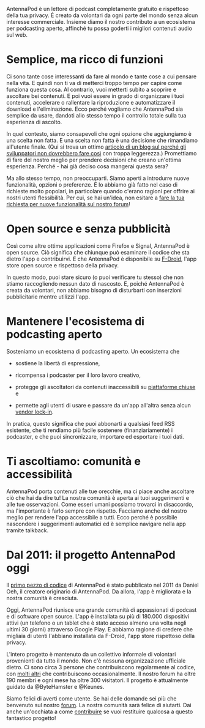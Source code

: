 AntennaPod è un lettore di podcast completamente gratuito e rispettoso della tua privacy. È creato da volontari da ogni parte del mondo senza alcun interesse commerciale. Insieme diamo il nostro contributo a un ecosistema per podcasting aperto, affinché tu possa goderti i migliori contenuti audio sul web.

# Semplice, ma ricco di funzioni

Ci sono tante cose interessanti da fare al mondo e tante cose a cui pensare nella vita. E quindi non ti va di metterci troppo tempo per capire come funziona questa cosa. Al contrario, vuoi metterti subito a scoprire e ascoltare bei contenuti. E poi vuoi essere in grado di organizzare i tuoi contenuti, accelerare o rallentare la riproduzione e automatizzare il download e l'eliminazione. Ecco perché vogliamo che AntennaPod sia semplice da usare, dandoti allo stesso tempo il controllo totale sulla tua esperienza di ascolto.

In quel contesto, siamo consapevoli che ogni opzione che aggiungiamo è una scelta non fatta. E una scelta non fatta è una decisione che rimandiamo all'utente finale. (Qui si trova un ottimo [articolo di un blog sul perché gli sviluppatori non dovrebbero fare così](http://neugierig.org/software/blog/2018/07/options.html) con troppa leggerezza.) Promettiamo di fare del nostro meglio per prendere decisioni che creano un'ottima esperienza. Perché - hai già deciso cosa mangerai questa sera?

Ma allo stesso tempo, non preoccuparti. Siamo aperti a introdurre nuove funzionalità, opzioni o preferenze. E lo abbiamo già fatto nel caso di richieste molto popolari, in particolare quando c'erano ragioni per offrire ai nostri utenti flessibilità. Per cui, se hai un'idea, non esitare a [fare la tua richiesta per nuove funzionalità sul nostro forum](https://forum.antennapod.org/c/feature-request)!

# Open source e senza pubblicità

Così come altre ottime applicazioni come Firefox e Signal, AntennaPod è open source. Ciò significa che chiunque può esaminare il codice che sta dietro l'app e contribuirvi. E che AntennaPod è disponibile su [F-Droid](https://www.f-droid.org/packages/de.danoeh.antennapod/), l'app store open source e rispettoso della privacy.

In questo modo, puoi stare sicuro (o puoi verificare tu stesso) che non stiamo raccogliendo nessun dato di nascosto. E, poiché AntennaPod è creata da volontari, non abbiamo bisogno di disturbarti con inserzioni pubblicitarie mentre utilizzi l'app.

# Mantenere l'ecosistema di podcasting aperto

Sosteniamo un ecosistema di podcasting aperto. Un ecosistema che

* sostiene la libertà di espressione,

* ricompensa i podcaster per il loro lavoro creativo,

* protegge gli ascoltatori da contenuti inaccessibili su [piattaforme chiuse](https://en.wikipedia.org/wiki/Walled_garden_(technology)) e

* permette agli utenti di usare e passare da un'app all'altra senza alcun [vendor lock-in](https://en.wikipedia.org/wiki/Vendor_lock-in).

In pratica, questo significa che puoi abbonarti a qualsiasi feed RSS esistente, che ti rendiamo più facile sostenere (finanziariamente) i podcaster, e che puoi sincronizzare, importare ed esportare i tuoi dati.

# Ti ascoltiamo: comunità e accessibilità

AntennaPod porta contenuti alle tue orecchie, ma ci piace anche ascoltare ciò che hai da dire tu! La nostra comunità è aperta ai tuoi suggerimenti e alle tue osservazioni. Come esseri umani possiamo trovarci in disaccordo, ma l'importante è farlo sempre con rispetto. Facciamo anche del nostro meglio per rendere l'app accessibile a tutti. Ecco perché è possibile nascondere i suggerimenti automatici ed è semplice navigare nella app tramite talkback.

# Dal 2011: il progetto AntennaPod oggi

Il [primo pezzo di codice](https://github.com/AntennaPod/AntennaPod/commit/c9283f09dced6f156e13675ef4c13ebeb20cb9e5) di AntennaPod è stato pubblicato nel 2011 da Daniel Oeh, il creatore originario di AntennaPod. Da allora, l'app è migliorata e la nostra comunità è cresciuta.

Oggi, AntennaPod riunisce una grande comunità di appassionati di podcast e di software open source. L'app è installata su più di 180.000 dispositivi attivi (un telefono o un tablet che è stato acceso almeno una volta negli ultimi 30 giorni) attraverso Google Play. E abbiamo ragione di credere che migliaia di utenti l'abbiano installata da F-Droid, l'app store rispettoso della privacy.

L'intero progetto è mantenuto da un collettivo informale di volontari provenienti da tutto il mondo. Non c'è nessuna organizzazione ufficiale dietro. Ci sono circa 3 persone che contribuiscono regolarmente al codice, con [molti altri](https://github.com/AntennaPod/AntennaPod/graphs/contributors) che contribuiscono occasionalmente. Il nostro forum ha oltre 190 membri e ogni mese ha oltre 300 visitatori. Il progetto è attualmente guidato da @ByteHamster e @Keunes.

Siamo felici di averti come utente. Se hai delle domande sei più che benvenuto sul nostro [forum](https://forum.antennapod.org). La nostra comunità sarà felice di aiutarti. Dai anche un'occhiata a come [contribuire](/contribute/) se vuoi restituire qualcosa a questo fantastico progetto!
